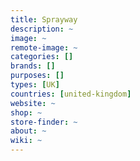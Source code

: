 ```yaml
---
title: Sprayway
description: ~
image: ~
remote-image: ~
categories: []
brands: []
purposes: []
types: [UK]
countries: [united-kingdom]
website: ~
shop: ~
store-finder: ~
about: ~
wiki: ~
---
```

